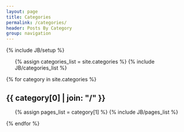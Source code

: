 ```yaml
---
layout: page
title: Categories
permalink: /categories/
header: Posts By Category
group: navigation
---
```

{% include JB/setup %}

<div>
<ul class="tag_box inline">
  {% assign categories_list = site.categories %}
  {% include JB/categories_list %}
</ul>
</div>

<div id="categories">
{% for category in site.categories %} 
  <h2 id="{{ category[0] }}-ref">{{ category[0] | join: "/" }}</h2>
  <ul>
    {% assign pages_list = category[1] %}  
    {% include JB/pages_list %}
  </ul>
{% endfor %}
</div>

